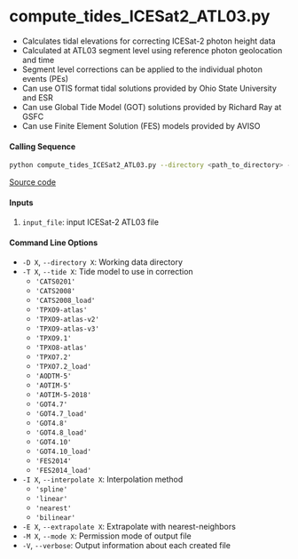 compute_tides_ICESat2_ATL03.py
==============================

- Calculates tidal elevations for correcting ICESat-2 photon height data
- Calculated at ATL03 segment level using reference photon geolocation and time
- Segment level corrections can be applied to the individual photon events (PEs)
- Can use OTIS format tidal solutions provided by Ohio State University and ESR
- Can use Global Tide Model (GOT) solutions provided by Richard Ray at GSFC
- Can use Finite Element Solution (FES) models provided by AVISO

#### Calling Sequence
```bash
python compute_tides_ICESat2_ATL03.py --directory <path_to_directory> --tide <model> input_file
```
[Source code](https://github.com/tsutterley/pyTMD/blob/main/scripts/compute_tides_ICESat2_ATL03.py)

#### Inputs
 1. `input_file`: input ICESat-2 ATL03 file

#### Command Line Options
 - `-D X`, `--directory X`: Working data directory
 - `-T X`, `--tide X`: Tide model to use in correction
     * `'CATS0201'`
     * `'CATS2008'`
     * `'CATS2008_load'`
     * `'TPXO9-atlas'`
     * `'TPXO9-atlas-v2'`
     * `'TPXO9-atlas-v3'`
     * `'TPXO9.1'`
     * `'TPXO8-atlas'`
     * `'TPXO7.2'`
     * `'TPXO7.2_load'`
     * `'AODTM-5'`
     * `'AOTIM-5'`
     * `'AOTIM-5-2018'`
     * `'GOT4.7'`
     * `'GOT4.7_load'`
     * `'GOT4.8'`
     * `'GOT4.8_load'`
     * `'GOT4.10'`
     * `'GOT4.10_load'`
     * `'FES2014'`
     * `'FES2014_load'`
 - `-I X`, `--interpolate X`: Interpolation method
     * `'spline'`
     * `'linear'`
     * `'nearest'`
     * `'bilinear'`
 - `-E X`, `--extrapolate X`: Extrapolate with nearest-neighbors
 - `-M X`, `--mode X`: Permission mode of output file
 - `-V`, `--verbose`: Output information about each created file
